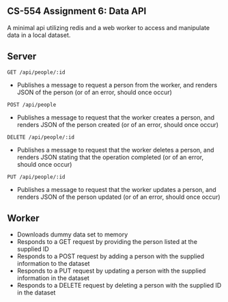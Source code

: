## CS-554 Assignment 6: Data API

A minimal api utilizing redis and a web worker to access and manipulate data in a local dataset.

## Server
`GET /api/people/:id`
- Publishes a message to request a person from the worker, and renders JSON of the person (or of an error, should once occur)

`POST /api/people`
- Publishes a message to request that the worker creates a person, and renders JSON of the person created (or of an error, should once occur)

`DELETE /api/people/:id`
- Publishes a message to request that the worker deletes a person, and renders JSON stating that the operation completed (or of an error, should once occur)

`PUT /api/people/:id`
- Publishes a message to request that the worker updates a person, and renders JSON of the person updated (or of an error, should once occur)

## Worker
- Downloads dummy data set to memory
- Responds to a GET request by providing the person listed at the supplied ID
- Responds to a POST request by adding a person with the supplied information to the dataset
- Responds to a PUT request by updating a person with the supplied information in the dataset
- Responds to a DELETE request by deleting a person with the supplied ID in the dataset
